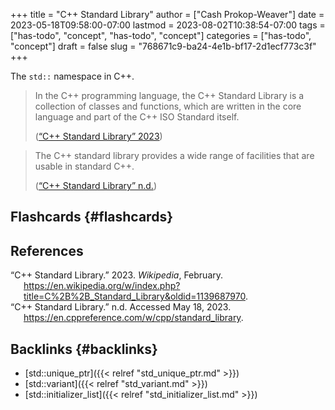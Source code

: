 +++
title = "C++ Standard Library"
author = ["Cash Prokop-Weaver"]
date = 2023-05-18T09:58:00-07:00
lastmod = 2023-08-02T10:38:54-07:00
tags = ["has-todo", "concept", "has-todo", "concept"]
categories = ["has-todo", "concept"]
draft = false
slug = "768671c9-ba24-4e1b-bf17-2d1ecf773c3f"
+++

The `std::` namespace in C++.

> In the C++ programming language, the C++ Standard Library is a collection of classes and functions, which are written in the core language and part of the C++ ISO Standard itself.
>
> (<a href="#citeproc_bib_item_1">“C++ Standard Library” 2023</a>)

<!--quoteend-->

> The C++ standard library provides a wide range of facilities that are usable in standard C++.
>
> (<a href="#citeproc_bib_item_2">“C++ Standard Library” n.d.</a>)


## Flashcards {#flashcards}

## References

<style>.csl-entry{text-indent: -1.5em; margin-left: 1.5em;}</style><div class="csl-bib-body">
  <div class="csl-entry"><a id="citeproc_bib_item_1"></a>“C++ Standard Library.” 2023. <i>Wikipedia</i>, February. <a href="https://en.wikipedia.org/w/index.php?title=C%2B%2B_Standard_Library&oldid=1139687970">https://en.wikipedia.org/w/index.php?title=C%2B%2B_Standard_Library&#38;oldid=1139687970</a>.</div>
  <div class="csl-entry"><a id="citeproc_bib_item_2"></a>“C++ Standard Library.” n.d. Accessed May 18, 2023. <a href="https://en.cppreference.com/w/cpp/standard_library">https://en.cppreference.com/w/cpp/standard_library</a>.</div>
</div>


## Backlinks {#backlinks}

-   [std::unique_ptr]({{< relref "std_unique_ptr.md" >}})
-   [std::variant]({{< relref "std_variant.md" >}})
-   [std::initializer_list]({{< relref "std_initializer_list.md" >}})
